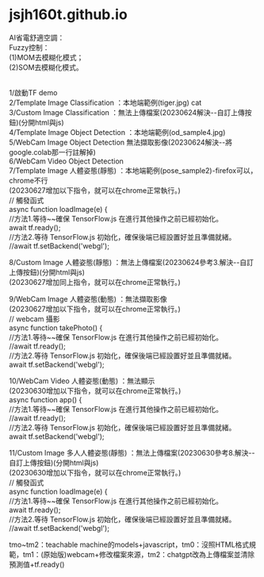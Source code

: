# jsjh160t.github.io

AI省電舒適空調：<br>
Fuzzy控制：<br>
(1)MOM去模糊化模式；<br>
(2)SOM去模糊化模式。<br><br>

1/啟動TF demo<br>
2/Template Image Classification ：本地端範例(tiger.jpg) cat<br>
3/Custom Image Classification  ：無法上傳檔案(20230624解決--自訂上傳按鈕)(分開html與js)<br>
4/Template Image Object Detection ：本地端範例(od_sample4.jpg)<br>
5/WebCam Image Object Detection  無法擷取影像(20230624解決--將google.colab那一行註解掉)<br>
6/WebCam Video Object Detection<br>
7/Template Image 人體姿態(靜態) ：本地端範例(pose_sample2)-firefox可以，chrome不行<br>
  (20230627增加以下指令，就可以在chrome正常執行。)<br>
  // 觸發函式<br>
  async function loadImage(e) {<br>
     //方法1.等待~~確保 TensorFlow.js 在進行其他操作之前已經初始化。<br>
     await tf.ready();<br>
     //方法2.等待 TensorFlow.js 初始化，確保後端已經設置好並且準備就緒。<br>
     //await tf.setBackend('webgl'); <br>   
        
8/Custom Image 人體姿態(靜態) ：無法上傳檔案(20230624參考3.解決--自訂上傳按鈕)(分開html與js)<br>
  (20230627增加同上指令，就可以在chrome正常執行。)<br>

9/WebCam Image 人體姿態(動態) ：無法擷取影像<br>
  (20230627增加以下指令，就可以在chrome正常執行。)<br>
  // webcam 攝影<br>
  async function takePhoto() {<br>
    //方法1.等待~~確保 TensorFlow.js 在進行其他操作之前已經初始化。<br>
    //await tf.ready();<br>
    //方法2.等待 TensorFlow.js 初始化，確保後端已經設置好並且準備就緒。<br>
    await tf.setBackend('webgl');<br>
    
10/WebCam Video 人體姿態(動態) ：無法顯示<br>
  (20230630增加以下指令，就可以在chrome正常執行。)<br>
  async function app() {<br>
    //方法1.等待~~確保 TensorFlow.js 在進行其他操作之前已經初始化。<br>
    //await tf.ready();<br>
    //方法2.等待 TensorFlow.js 初始化，確保後端已經設置好並且準備就緒。<br>
    await tf.setBackend('webgl');<br>
        
11/Custom Image 多人人體姿態(靜態) ：無法上傳檔案(20230630參考8.解決--自訂上傳按鈕)(分開html與js)<br>
  (20230630增加以下指令，就可以在chrome正常執行。)<br>
  // 觸發函式<br>
  async function loadImage(e) {<br>
     //方法1.等待~~確保 TensorFlow.js 在進行其他操作之前已經初始化。<br>
     await tf.ready();<br>
     //方法2.等待 TensorFlow.js 初始化，確保後端已經設置好並且準備就緒。<br>
     //await tf.setBackend('webgl'); <br>   

tmo~tm2：teachable machine的models+javascript，tm0：沒照HTML格式規範，tm1：(原始版)webcam+修改檔案來源，tm2：chatgpt改為上傳檔案並清除預測值+tf.ready()

